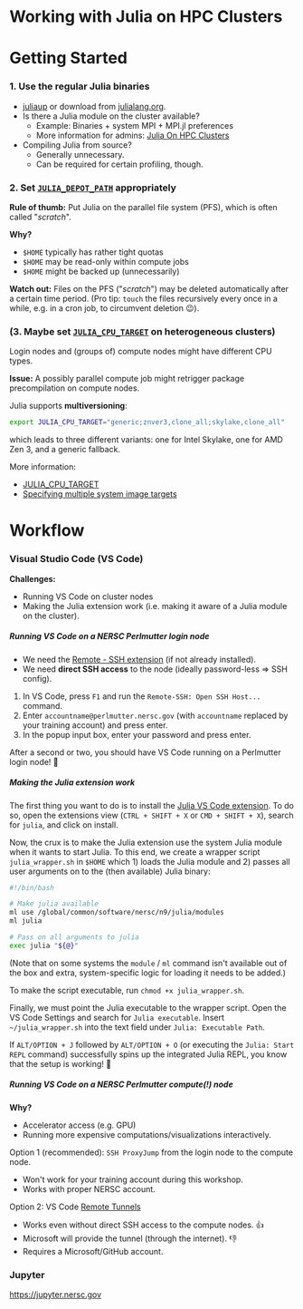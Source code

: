 # Working with Julia on HPC Clusters

# Getting Started

### 1. Use the regular Julia binaries

* [juliaup](https://github.com/JuliaLang/juliaup) or download from [julialang.org](https://julialang.org/downloads/).
* Is there a Julia module on the cluster available?
  * Example: Binaries + system MPI + MPI.jl preferences
  * More information for admins: [Julia On HPC Clusters](https://juliahpc.github.io/JuliaOnHPCClusters/sysadmin_julia/)
* Compiling Julia from source?
  * Generally unnecessary.
  * Can be required for certain profiling, though.

### 2. Set [`JULIA_DEPOT_PATH`](https://docs.julialang.org/en/v1/manual/environment-variables/#JULIA_DEPOT_PATH) appropriately

**Rule of thumb:** Put Julia on the parallel file system (PFS), which is often called "*scratch*".

**Why?**
* `$HOME` typically has rather tight quotas
* `$HOME` may be read-only within compute jobs
* `$HOME` might be backed up (unnecessarily)

**Watch out:** Files on the PFS ("*scratch*") may be deleted automatically after a certain time period. (Pro tip: `touch` the files recursively every once in a while, e.g. in a cron job, to circumvent deletion 😉).

### (3. Maybe set [`JULIA_CPU_TARGET`](https://docs.julialang.org/en/v1/manual/environment-variables/#JULIA_CPU_TARGET) on heterogeneous clusters)

Login nodes and (groups of) compute nodes might have different CPU types.

**Issue:** A possibly parallel compute job might retrigger package precompilation on compute nodes.

Julia supports **multiversioning**:

```bash
export JULIA_CPU_TARGET="generic;znver3,clone_all;skylake,clone_all"
```

which leads to three different variants: one for Intel Skylake, one for AMD Zen 3, and a generic fallback.

More information:
* [JULIA_CPU_TARGET](https://docs.julialang.org/en/v1/manual/environment-variables/#JULIA_CPU_TARGET)
* [Specifying multiple system image targets](https://docs.julialang.org/en/v1/devdocs/sysimg/#Specifying-multiple-system-image-targets)


# Workflow

### Visual Studio Code (VS Code)

**Challenges:**
* Running VS Code on cluster nodes
* Making the Julia extension work (i.e. making it aware of a Julia module on the cluster).

##### Running VS Code on a NERSC Perlmutter login node

* We need the [Remote - SSH extension](https://marketplace.visualstudio.com/items?itemName=ms-vscode-remote.remote-ssh) (if not already installed).
* We need **direct SSH access** to the node (ideally password-less ⇒ SSH config).

1) In VS Code, press `F1` and run the `Remote-SSH: Open SSH Host...` command.
2) Enter `accountname@perlmutter.nersc.gov` (with `accountname` replaced by your training account) and press enter.
3) In the popup input box, enter your password and press enter.

After a second or two, you should have VS Code running on a Perlmutter login node! 🎉 

##### Making the Julia extension work

The first thing you want to do is to install the [Julia VS Code extension](https://marketplace.visualstudio.com/items?itemName=julialang.language-julia). To do so, open the extensions view (`CTRL + SHIFT + X` or `CMD + SHIFT + X`), search for `julia`, and click on install.

Now, the crux is to make the Julia extension use the system Julia module when it wants to start Julia. To this end, we create a wrapper script `julia_wrapper.sh` in `$HOME` which 1) loads the Julia module and 2) passes all user arguments on to the (then available) Julia binary:

```bash
#!/bin/bash

# Make julia available
ml use /global/common/software/nersc/n9/julia/modules
ml julia

# Pass on all arguments to julia
exec julia "${@}"
```

(Note that on some systems the `module` / `ml` command isn't available out of the box and extra, system-specific logic for loading it needs to be added.)

To make the script executable, run `chmod +x julia_wrapper.sh`.

Finally, we must point the Julia executable to the wrapper script. Open the VS Code Settings and search for `Julia executable`. Insert `~/julia_wrapper.sh` into the text field under `Julia: Executable Path`.

If `ALT/OPTION + J` followed by `ALT/OPTION + O` (or executing the `Julia: Start REPL` command) successfully spins up the integrated Julia REPL, you know that the setup is working! 🎉

##### Running VS Code on a NERSC Perlmutter compute(!) node

**Why?**
* Accelerator access (e.g. GPU)
* Running more expensive computations/visualizations interactively.

Option 1 (recommended): `SSH ProxyJump` from the login node to the compute node.
* Won't work for your training account during this workshop.
* Works with proper NERSC account.

Option 2: VS Code [Remote Tunnels](https://code.visualstudio.com/docs/remote/tunnels)
* Works even without direct SSH access to the compute nodes. 👍
* Microsoft will provide the tunnel (through the internet). 👎
* Requires a Microsoft/GitHub account.


### Jupyter

https://jupyter.nersc.gov